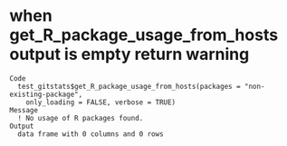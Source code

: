 # when get_R_package_usage_from_hosts output is empty return warning

    Code
      test_gitstats$get_R_package_usage_from_hosts(packages = "non-existing-package",
        only_loading = FALSE, verbose = TRUE)
    Message
      ! No usage of R packages found.
    Output
      data frame with 0 columns and 0 rows

